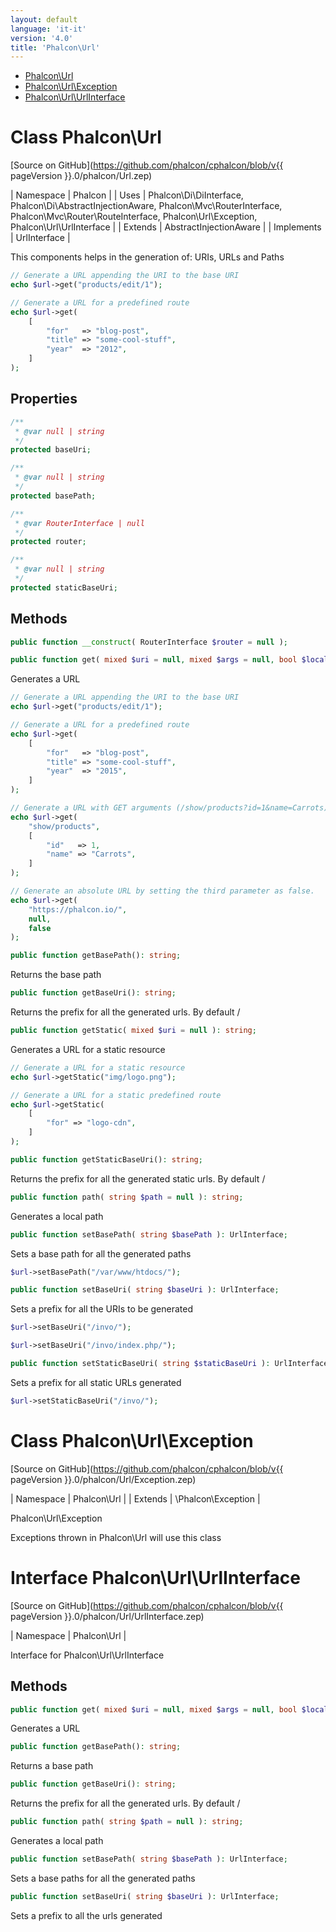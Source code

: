 ```yaml
---
layout: default
language: 'it-it'
version: '4.0'
title: 'Phalcon\Url'
---
```


* [Phalcon\Url](#url)
* [Phalcon\Url\Exception](#url-exception)
* [Phalcon\Url\UrlInterface](#url-urlinterface)

<h1 id="url">Class Phalcon\Url</h1>

[Source on GitHub](https://github.com/phalcon/cphalcon/blob/v{{ pageVersion }}.0/phalcon/Url.zep)

| Namespace | Phalcon | | Uses | Phalcon\Di\DiInterface, Phalcon\Di\AbstractInjectionAware, Phalcon\Mvc\RouterInterface, Phalcon\Mvc\Router\RouteInterface, Phalcon\Url\Exception, Phalcon\Url\UrlInterface | | Extends | AbstractInjectionAware | | Implements | UrlInterface |

This components helps in the generation of: URIs, URLs and Paths

```php
// Generate a URL appending the URI to the base URI
echo $url->get("products/edit/1");

// Generate a URL for a predefined route
echo $url->get(
    [
        "for"   => "blog-post",
        "title" => "some-cool-stuff",
        "year"  => "2012",
    ]
);
```

## Properties

```php
/**
 * @var null | string
 */
protected baseUri;

/**
 * @var null | string
 */
protected basePath;

/**
 * @var RouterInterface | null
 */
protected router;

/**
 * @var null | string
 */
protected staticBaseUri;

```

## Methods

```php
public function __construct( RouterInterface $router = null );
```

```php
public function get( mixed $uri = null, mixed $args = null, bool $local = null, mixed $baseUri = null ): string;
```

Generates a URL

```php
// Generate a URL appending the URI to the base URI
echo $url->get("products/edit/1");

// Generate a URL for a predefined route
echo $url->get(
    [
        "for"   => "blog-post",
        "title" => "some-cool-stuff",
        "year"  => "2015",
    ]
);

// Generate a URL with GET arguments (/show/products?id=1&name=Carrots)
echo $url->get(
    "show/products",
    [
        "id"   => 1,
        "name" => "Carrots",
    ]
);

// Generate an absolute URL by setting the third parameter as false.
echo $url->get(
    "https://phalcon.io/",
    null,
    false
);
```

```php
public function getBasePath(): string;
```

Returns the base path

```php
public function getBaseUri(): string;
```

Returns the prefix for all the generated urls. By default /

```php
public function getStatic( mixed $uri = null ): string;
```

Generates a URL for a static resource

```php
// Generate a URL for a static resource
echo $url->getStatic("img/logo.png");

// Generate a URL for a static predefined route
echo $url->getStatic(
    [
        "for" => "logo-cdn",
    ]
);
```

```php
public function getStaticBaseUri(): string;
```

Returns the prefix for all the generated static urls. By default /

```php
public function path( string $path = null ): string;
```

Generates a local path

```php
public function setBasePath( string $basePath ): UrlInterface;
```

Sets a base path for all the generated paths

```php
$url->setBasePath("/var/www/htdocs/");
```

```php
public function setBaseUri( string $baseUri ): UrlInterface;
```

Sets a prefix for all the URIs to be generated

```php
$url->setBaseUri("/invo/");

$url->setBaseUri("/invo/index.php/");
```

```php
public function setStaticBaseUri( string $staticBaseUri ): UrlInterface;
```

Sets a prefix for all static URLs generated

```php
$url->setStaticBaseUri("/invo/");
```

<h1 id="url-exception">Class Phalcon\Url\Exception</h1>

[Source on GitHub](https://github.com/phalcon/cphalcon/blob/v{{ pageVersion }}.0/phalcon/Url/Exception.zep)

| Namespace | Phalcon\Url | | Extends | \Phalcon\Exception |

Phalcon\Url\Exception

Exceptions thrown in Phalcon\Url will use this class

<h1 id="url-urlinterface">Interface Phalcon\Url\UrlInterface</h1>

[Source on GitHub](https://github.com/phalcon/cphalcon/blob/v{{ pageVersion }}.0/phalcon/Url/UrlInterface.zep)

| Namespace | Phalcon\Url |

Interface for Phalcon\Url\UrlInterface

## Methods

```php
public function get( mixed $uri = null, mixed $args = null, bool $local = null ): string;
```

Generates a URL

```php
public function getBasePath(): string;
```

Returns a base path

```php
public function getBaseUri(): string;
```

Returns the prefix for all the generated urls. By default /

```php
public function path( string $path = null ): string;
```

Generates a local path

```php
public function setBasePath( string $basePath ): UrlInterface;
```

Sets a base paths for all the generated paths

```php
public function setBaseUri( string $baseUri ): UrlInterface;
```

Sets a prefix to all the urls generated
